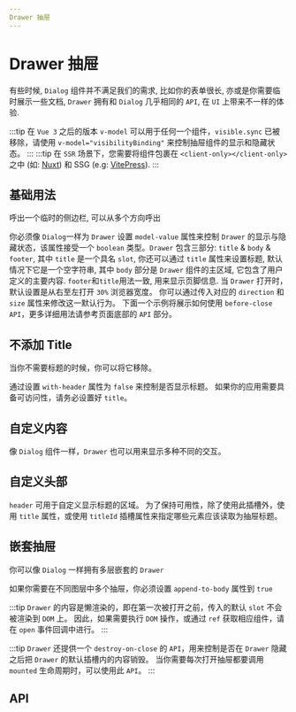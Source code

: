 ```yaml
---
Drawer 抽屉
---
```


# Drawer 抽屉

<leadInto name="KDrawer" />

有些时候, `Dialog` 组件并不满足我们的需求, 比如你的表单很长, 亦或是你需要临时展示一些文档, `Drawer` 拥有和 `Dialog` 几乎相同的 `API`, 在 `UI` 上带来不一样的体验.

:::tip
在 `Vue 3` 之后的版本 `v-model` 可以用于任何一个组件，`visible.sync` 已被移除，请使用 `v-model="visibilityBinding"` 来控制抽屉组件的显示和隐藏状态。
:::
:::tip
在 `SSR` 场景下，您需要将组件包裹在 `<client-only></client-only>` 之中 (如: [Nuxt](https://nuxtjs.org/)) 和 SSG (e.g: [VitePress](https://vitepress.vuejs.org/)).
:::

## 基础用法

呼出一个临时的侧边栏, 可以从多个方向呼出

你必须像 `Dialog`一样为 `Drawer` 设置 `model-value` 属性来控制 `Drawer` 的显示与隐藏状态，该属性接受一个 `boolean` 类型。`Drawer` 包含三部分: `title` & `body` & `footer`, 其中 `title` 是一个具名 `slot`, 你还可以通过 `title` 属性来设置标题, 默认情况下它是一个空字符串, 其中 `body` 部分是 `Drawer` 组件的主区域, 它包含了用户定义的主要内容. `footer`和`title`用法一致, 用来显示页脚信息. 当 `Drawer` 打开时，默认设置是从右至左打开 `30%` 浏览器宽度。 你可以通过传入对应的 `direction` 和 `size` 属性来修改这一默认行为。 下面一个示例将展示如何使用 `before-close API`，更多详细用法请参考页面底部的 `API` 部分。

<demo path="./def.vue" />

## 不添加 Title

当你不需要标题的时候，你可以将它移除。

通过设置 `with-header` 属性为 `false` 来控制是否显示标题。 如果你的应用需要具备可访问性，请务必设置好 `title`。

<demo path="./withoutTitleDrawer.vue" />

## 自定义内容

像 `Dialog` 组件一样，`Drawer` 也可以用来显示多种不同的交互。

<demo path="./customContentDrawer.vue" />

## 自定义头部

`header` 可用于自定义显示标题的区域。 为了保持可用性，除了使用此插槽外，使用 `title` 属性，或使用 `titleId` 插槽属性来指定哪些元素应该读取为抽屉标题。

<demo path="./customHeaderDrawer.vue" />

## 嵌套抽屉

你可以像 `Dialog` 一样拥有多层嵌套的 `Drawer`

如果你需要在不同图层中多个抽屉，你必须设置 `append-to-body` 属性到 `true`

<demo path="./nestedDrawer.vue" />

:::tip
`Drawer` 的内容是懒渲染的，即在第一次被打开之前，传入的默认 `slot` 不会被渲染到 `DOM` 上。 因此，如果需要执行 `DOM` 操作，或通过 `ref` 获取相应组件，请在 `open` 事件回调中进行。
:::

:::tip
`Drawer` 还提供一个 `destroy-on-close` 的 `API`，用来控制是否在 `Drawer` 隐藏之后把 `Drawer` 的默认插槽内的内容销毁。 当你需要每次打开抽屉都要调用 `mounted` 生命周期时，可以使用此 `API`。
:::

## API

<API src="./drawer.json" lang="zh"></API>
